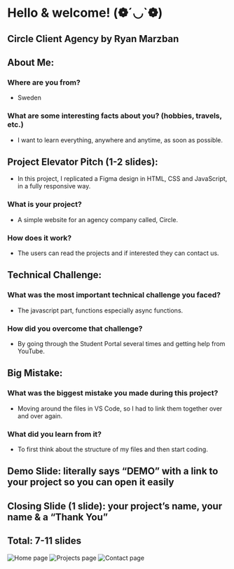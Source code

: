 # Hello & welcome! (❁´◡`❁)

## Circle Client Agency by Ryan Marzban

## About Me:
### Where are you from? 
- Sweden
### What are some interesting facts about you? (hobbies, travels, etc.)  
- I want to learn everything, anywhere and anytime, as soon as possible. 

## Project Elevator Pitch (1-2 slides):
- In this project, I replicated a Figma design in HTML, CSS and JavaScript, in a fully responsive way.
### What is your project? 
- A simple website for an agency company called, Circle.
### How does it work? 
- The users can read the projects and if interested they can contact us.

## Technical Challenge:
### What was the most important technical challenge you faced? 
- The javascript part, functions especially async functions. 
### How did you overcome that challenge? 
- By going through the Student Portal several times and getting help from YouTube.

## Big Mistake: 
### What was the biggest mistake you made during this project? 
- Moving around the files in VS Code, so I had to link them together over and over again. 
### What did you learn from it? 
- To first think about the structure of my files and then start coding. 


## Demo Slide: literally says “DEMO” with a link to your project so you can open it easily
## Closing Slide (1 slide): your project’s name, your name & a “Thank You”
## Total: 7-11 slides


![Home page](https://github.com/badnist/circle-agency-midterm-project/assets/165827595/04eee6b5-d740-4f73-8fd0-5ee68774b89c)
![Projects page](https://github.com/badnist/circle-agency-midterm-project/assets/165827595/ca947470-550e-483c-9af6-ff4cc8a4052d)
![Contact page](https://github.com/badnist/circle-agency-midterm-project/assets/165827595/bc9584fa-9117-4650-bf5d-c9c31784bfca)


